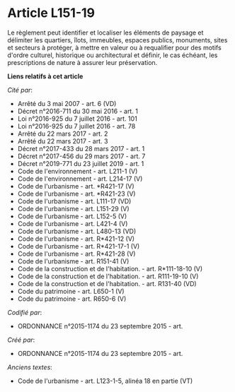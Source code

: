 # Article L151-19

Le règlement peut identifier et localiser les éléments de paysage et délimiter les quartiers, îlots, immeubles, espaces
publics, monuments, sites et secteurs à protéger, à mettre en valeur ou à requalifier pour des motifs d'ordre culturel,
historique ou architectural et définir, le cas échéant, les prescriptions de nature à assurer leur préservation.

**Liens relatifs à cet article**

_Cité par_:

  - Arrêté du 3 mai 2007 - art. 6 (VD)
  - Décret n°2016-711 du 30 mai 2016 - art. 1
  - Loi n°2016-925 du 7 juillet 2016 - art. 101
  - Loi n°2016-925 du 7 juillet 2016 - art. 78
  - Arrêté du 22 mars 2017 - art. 2
  - Arrêté du 22 mars 2017 - art. 3
  - Décret n°2017-433 du 28 mars 2017 - art. 1
  - Décret n°2017-456 du 29 mars 2017 - art. 7
  - Décret n°2019-771 du 23 juillet 2019 - art. 1
  - Code de l'environnement - art. L211-1 (V)
  - Code de l'environnement - art. L214-17 (V)
  - Code de l'urbanisme - art. *R421-17 (V)
  - Code de l'urbanisme - art. *R421-23 (V)
  - Code de l'urbanisme - art. L111-17 (VD)
  - Code de l'urbanisme - art. L151-29 (V)
  - Code de l'urbanisme - art. L152-5 (V)
  - Code de l'urbanisme - art. L421-4 (V)
  - Code de l'urbanisme - art. L480-13 (VD)
  - Code de l'urbanisme - art. R*421-12 (V)
  - Code de l'urbanisme - art. R*421-17-1 (V)
  - Code de l'urbanisme - art. R*421-28 (V)
  - Code de l'urbanisme - art. R151-41 (V)
  - Code de la construction et de l'habitation. - art. R*111-18-10 (V)
  - Code de la construction et de l'habitation. - art. R111-19-10 (V)
  - Code de la construction et de l'habitation. - art. R131-40 (VD)
  - Code du patrimoine - art. L650-1 (V)
  - Code du patrimoine - art. R650-6 (V)

_Codifié par_:

  - ORDONNANCE n°2015-1174 du 23 septembre 2015 - art.

_Créé par_:

  - ORDONNANCE n°2015-1174 du 23 septembre 2015 - art.

_Anciens textes_:

  - Code de l'urbanisme - art. L123-1-5, alinéa 18 en partie (VT)

